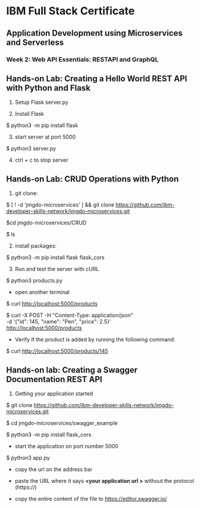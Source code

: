# IBM Full Stack Certificate
## Application Development using Microservices and Serverless

### Week 2: Web API Essentials: RESTAPI and GraphQL

## Hands-on Lab: Creating a Hello World REST API with Python and Flask

1. Setup Flask server.py

2. Install Flask

$ python3 -m pip install flask

3. start server at port 5000

$ python3 server.py

4. ctrl + c to stop server

## Hands-on Lab: CRUD Operations with Python

1. git clone: 

$ [ ! -d 'jmgdo-microservices' ] && git clone <https://github.com/ibm-developer-skills-network/jmgdo-microservices.git>

$cd jmgdo-microservices/CRUD

$ ls

2. install packages:

$ python3 -m pip install flask flask_cors

3. Run and test the server with cURL

$ python3 products.py

* open another terminal

$ curl <http://localhost:5000/products>

$ curl -X POST -H "Content-Type: application/json" \
    -d '{"id": 145, "name": "Pen", "price": 2.5}' \
    <http://localhost:5000/products>

* Verify if the product is added by running the following command:

$ curl <http://localhost:5000/products/145>

## Hands-on lab: Creating a Swagger Documentation REST API

1. Getting your application started

$ git clone <https://github.com/ibm-developer-skills-network/jmgdo-microservices.git>

$ cd jmgdo-microservices/swagger_example

$ python3 -m pip install flask_cors

* start the application on port number 5000

$ python3 app.py

* copy the url on the address bar

* paste the URL where it says **<your application url \>** without the protocol (https://)

* copy the entire content of the file to https://editor.swagger.io/